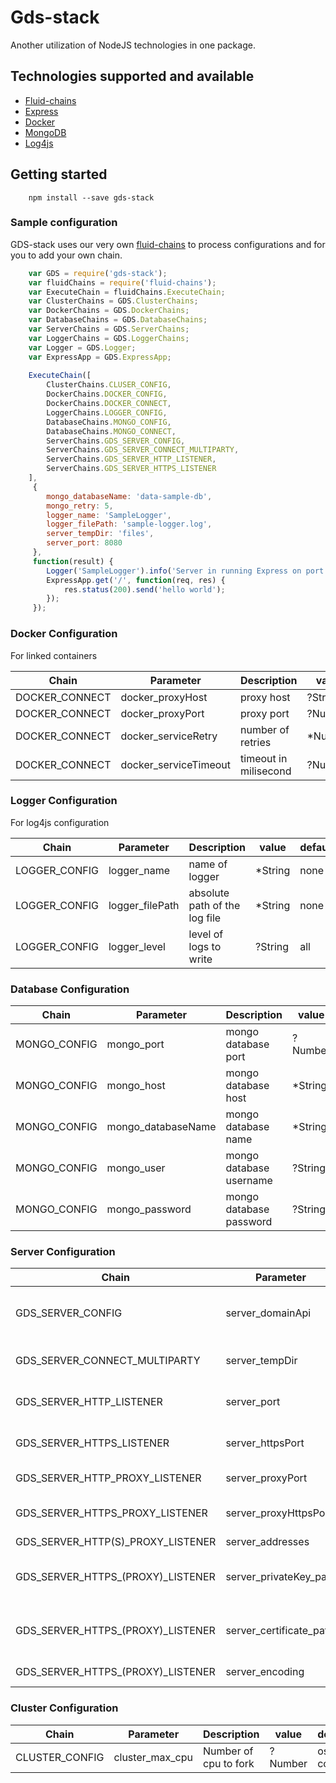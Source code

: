 
# Gds-stack

Another utilization of NodeJS technologies in one package.
## Technologies supported and available
- [Fluid-chains](https://rickzx98.github.io/fluid-chains/)
- [Express](http://expressjs.com/)
- [Docker](https://www.docker.com/)
- [MongoDB](https://www.mongodb.com/)
- [Log4js](https://www.npmjs.com/package/log4js)

## Getting started

```
    npm install --save gds-stack
```

### Sample configuration

GDS-stack uses our very own [fluid-chains](https://rickzx98.github.io/fluid-chains/) to process configurations and for you to add your own chain.


```javascript
    var GDS = require('gds-stack');
    var fluidChains = require('fluid-chains');
    var ExecuteChain = fluidChains.ExecuteChain;
    var ClusterChains = GDS.ClusterChains;
    var DockerChains = GDS.DockerChains;
    var DatabaseChains = GDS.DatabaseChains;
    var ServerChains = GDS.ServerChains;
    var LoggerChains = GDS.LoggerChains;
    var Logger = GDS.Logger;
    var ExpressApp = GDS.ExpressApp;
    
    ExecuteChain([
        ClusterChains.CLUSER_CONFIG,
        DockerChains.DOCKER_CONFIG,
        DockerChains.DOCKER_CONNECT,
        LoggerChains.LOGGER_CONFIG,
        DatabaseChains.MONGO_CONFIG,
        DatabaseChains.MONGO_CONNECT,
        ServerChains.GDS_SERVER_CONFIG,
        ServerChains.GDS_SERVER_CONNECT_MULTIPARTY,
        ServerChains.GDS_SERVER_HTTP_LISTENER,
        ServerChains.GDS_SERVER_HTTPS_LISTENER
    ],
     {
        mongo_databaseName: 'data-sample-db',
        mongo_retry: 5,
        logger_name: 'SampleLogger',
        logger_filePath: 'sample-logger.log',
        server_tempDir: 'files',
        server_port: 8080
     },
     function(result) {
        Logger('SampleLogger').info('Server in running Express on port 8080');
        ExpressApp.get('/', function(req, res) {
            res.status(200).send('hello world');
        });
     });  

```

### Docker Configuration
  
For linked containers

Chain          |Parameter | Description | value   | default
---------------|----------|------------|---------| ----------
DOCKER_CONNECT | docker_proxyHost| proxy host | ?String | none
DOCKER_CONNECT | docker_proxyPort| proxy port | ?Number | none
DOCKER_CONNECT | docker_serviceRetry| number of retries | *Number | none
DOCKER_CONNECT | docker_serviceTimeout| timeout in milisecond | ?Number | 5000

### Logger Configuration

For log4js configuration

Chain         |Parameter | Description | value   | default
--------------|----------|-------------|---------| ----------
LOGGER_CONFIG | logger_name| name of logger | *String | none
LOGGER_CONFIG | logger_filePath| absolute path of the log file | *String | none
LOGGER_CONFIG | logger_level| level of logs to write | ?String | all

### Database Configuration

Chain        |Parameter | Description | value   | default
-------------|----------|-------------|---------| ----------
MONGO_CONFIG | mongo_port | mongo database port| ?Number | 27017
MONGO_CONFIG | mongo_host | mongo database host |  *String | localhost
MONGO_CONFIG | mongo_databaseName | mongo database name | *String | none
MONGO_CONFIG | mongo_user | mongo database username | ?String | none
MONGO_CONFIG | mongo_password | mongo database password | ?String | none

### Server Configuration

Chain                             |Parameter               | Description                                  | value          | default
----------------------------------|------------------------|----------------------------------------------|----------------| ----------
GDS_SERVER_CONFIG                 | server_domainApi       | domain dto object of the current app service | ?GDSDomainDTO  | none
GDS_SERVER_CONNECT_MULTIPARTY     | server_tempDir         | file directory path                          | *String        | none
GDS_SERVER_HTTP_LISTENER          | server_port            | express server http port                     | ?Number        | 80
GDS_SERVER_HTTPS_LISTENER         | server_httpsPort       | express server https port                    | ?Number        | 443
GDS_SERVER_HTTP_PROXY_LISTENER    | server_proxyPort       | proxy server port                            | ?Number        | 8080
GDS_SERVER_HTTPS_PROXY_LISTENER   | server_proxyHttpsPort  | proxy server https port                      | ?Number        | 443
GDS_SERVER_HTTP(S)_PROXY_LISTENER | server_addresses       | target hosts                                 | *[{host,port}] | []
GDS_SERVER_HTTPS_(PROXY)_LISTENER | server_privateKey_path | server privateKey (.key) file path           | *String        | none
GDS_SERVER_HTTPS_(PROXY)_LISTENER | server_certificate_path| server certificate (.cert) file path         | *String        | none
GDS_SERVER_HTTPS_(PROXY)_LISTENER | server_encoding        | server file encoding                         | ?String        | 'utf8'


### Cluster Configuration 

Chain         |Parameter      | Description          | value         | default
--------------|---------------|----------------------|---------------|-------------
CLUSTER_CONFIG|cluster_max_cpu| Number of cpu to fork|?Number        | os cpu count